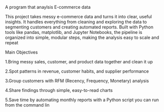 A program that anaylsis E-commerce data

This project takes messy e-commerce data and turns it into clear, useful insights. It handles everything from cleaning and exploring the data to segmenting customers and creating automated reports. Built with Python tools like pandas, matplotlib, and Jupyter Notebooks, the pipeline is organized into simple, modular steps, making the analysis easy to scale and repeat

Main Objectives

1.Bring messy sales, customer, and product data together and clean it up

2.Spot patterns in revenue, customer habits, and supplier performance

3.Group customers with RFM (Recency, Frequency, Monetary) analysis

4.Share findings through simple, easy-to-read charts

5.Save time by automating monthly reports with a Python script you can run from the command lin